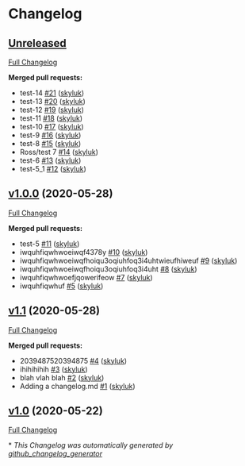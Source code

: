 # Changelog

## [Unreleased](https://github.com/skyluk/test/tree/HEAD)

[Full Changelog](https://github.com/skyluk/test/compare/v1.0.0...HEAD)

**Merged pull requests:**

- test-14 [\#21](https://github.com/skyluk/test/pull/21) ([skyluk](https://github.com/skyluk))
- test-13 [\#20](https://github.com/skyluk/test/pull/20) ([skyluk](https://github.com/skyluk))
- test-12 [\#19](https://github.com/skyluk/test/pull/19) ([skyluk](https://github.com/skyluk))
- test-11 [\#18](https://github.com/skyluk/test/pull/18) ([skyluk](https://github.com/skyluk))
- test-10 [\#17](https://github.com/skyluk/test/pull/17) ([skyluk](https://github.com/skyluk))
- test-9 [\#16](https://github.com/skyluk/test/pull/16) ([skyluk](https://github.com/skyluk))
- test-8 [\#15](https://github.com/skyluk/test/pull/15) ([skyluk](https://github.com/skyluk))
- Ross/test 7 [\#14](https://github.com/skyluk/test/pull/14) ([skyluk](https://github.com/skyluk))
- test-6 [\#13](https://github.com/skyluk/test/pull/13) ([skyluk](https://github.com/skyluk))
- test-5\_1 [\#12](https://github.com/skyluk/test/pull/12) ([skyluk](https://github.com/skyluk))

## [v1.0.0](https://github.com/skyluk/test/tree/v1.0.0) (2020-05-28)

[Full Changelog](https://github.com/skyluk/test/compare/v1.1...v1.0.0)

**Merged pull requests:**

- test-5 [\#11](https://github.com/skyluk/test/pull/11) ([skyluk](https://github.com/skyluk))
- iwquhfiqwhwoeiwqf4378y [\#10](https://github.com/skyluk/test/pull/10) ([skyluk](https://github.com/skyluk))
- iwquhfiqwhwoeiwqfhoiqu3oqiuhfoq3i4uhtwieufhiweuf [\#9](https://github.com/skyluk/test/pull/9) ([skyluk](https://github.com/skyluk))
- iwquhfiqwhwoeiwqfhoiqu3oqiuhfoq3i4uht [\#8](https://github.com/skyluk/test/pull/8) ([skyluk](https://github.com/skyluk))
- iwquhfiqwhwoefjqowerifeow [\#7](https://github.com/skyluk/test/pull/7) ([skyluk](https://github.com/skyluk))
- iwquhfiqwhuf [\#5](https://github.com/skyluk/test/pull/5) ([skyluk](https://github.com/skyluk))

## [v1.1](https://github.com/skyluk/test/tree/v1.1) (2020-05-28)

[Full Changelog](https://github.com/skyluk/test/compare/v1.0...v1.1)

**Merged pull requests:**

- 2039487520394875 [\#4](https://github.com/skyluk/test/pull/4) ([skyluk](https://github.com/skyluk))
- ihihihihih [\#3](https://github.com/skyluk/test/pull/3) ([skyluk](https://github.com/skyluk))
- blah vlah blah [\#2](https://github.com/skyluk/test/pull/2) ([skyluk](https://github.com/skyluk))
- Adding a changelog.md [\#1](https://github.com/skyluk/test/pull/1) ([skyluk](https://github.com/skyluk))

## [v1.0](https://github.com/skyluk/test/tree/v1.0) (2020-05-22)

[Full Changelog](https://github.com/skyluk/test/compare/56f980367680ee4a09538be3b42392b62e935a3a...v1.0)



\* *This Changelog was automatically generated by [github_changelog_generator](https://github.com/github-changelog-generator/github-changelog-generator)*

